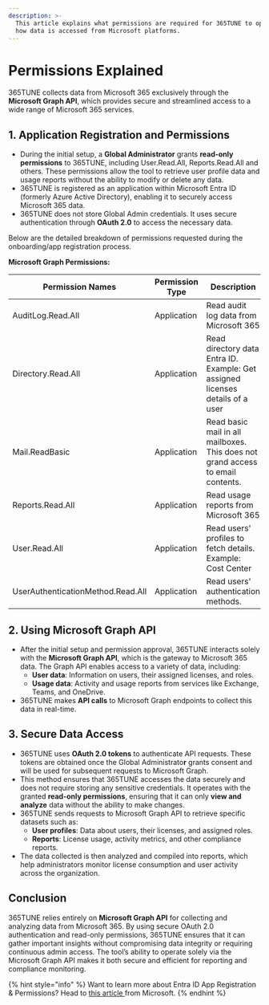 ```yaml
---
description: >-
  This article explains what permissions are required for 365TUNE to operate and
  how data is accessed from Microsoft platforms.
---
```


# Permissions Explained

365TUNE collects data from Microsoft 365 exclusively through the **Microsoft Graph API**, which provides secure and streamlined access to a wide range of Microsoft 365 services.&#x20;

## 1. **Application Registration and Permissions**

* During the initial setup, a **Global Administrator** grants **read-only permissions** to 365TUNE, including User.Read.All, Reports.Read.All and others. These permissions allow the tool to retrieve user profile data and usage reports without the ability to modify or delete any data.
* 365TUNE is registered as an application within Microsoft Entra ID (formerly Azure Active Directory), enabling it to securely access Microsoft 365 data.
* 365TUNE does not store Global Admin credentials. It uses secure authentication through **OAuth 2.0** to access the necessary data.

Below are the detailed breakdown of permissions requested during the onboarding/app registration process.

**Microsoft Graph Permissions:**

<table><thead><tr><th width="197">Permission Names</th><th width="160.33333333333331">Permission Type</th><th>Description</th></tr></thead><tbody><tr><td>AuditLog.Read.All</td><td>Application</td><td>Read audit log data from Microsoft 365</td></tr><tr><td>Directory.Read.All</td><td>Application</td><td>Read directory data Entra ID. Example: Get assigned licenses details of a user</td></tr><tr><td>Mail.ReadBasic</td><td>Application</td><td>Read basic mail in all mailboxes. This does not grand access to email contents.</td></tr><tr><td>Reports.Read.All</td><td>Application</td><td>Read usage reports from Microsoft 365</td></tr><tr><td>User.Read.All</td><td>Application</td><td>Read users' profiles to fetch details. Example: Cost Center</td></tr><tr><td>UserAuthenticationMethod.Read.All</td><td>Application</td><td>Read users' authentication methods. </td></tr></tbody></table>

## 2. **Using Microsoft Graph API**

* After the initial setup and permission approval, 365TUNE interacts solely with the **Microsoft Graph API**, which is the gateway to Microsoft 365 data. The Graph API enables access to a variety of data, including:
  * **User data**: Information on users, their assigned licenses, and roles.
  * **Usage data**: Activity and usage reports from services like Exchange, Teams, and OneDrive.
* 365TUNE makes **API calls** to Microsoft Graph endpoints to collect this data in real-time.

## 3. **Secure Data Access**

* 365TUNE uses **OAuth 2.0 tokens** to authenticate API requests. These tokens are obtained once the Global Administrato**r** grants consent and will be used for subsequent requests to Microsoft Graph.
* This method ensures that 365TUNE accesses the data securely and does not require storing any sensitive credentials. It operates with the granted **read-only permissions**, ensuring that it can only **view and analyze** data without the ability to make changes.
* 365TUNE sends requests to Microsoft Graph API to retrieve specific datasets such as:
  * **User profiles**: Data about users, their licenses, and assigned roles.
  * **Reports**: License usage, activity metrics, and other compliance reports.
* The data collected is then analyzed and compiled into reports, which help administrators monitor license consumption and user activity across the organization.

## Conclusion

365TUNE relies entirely on **Microsoft Graph API** for collecting and analyzing data from Microsoft 365. By using secure OAuth 2.0 authentication and read-only permissions, 365TUNE ensures that it can gather important insights without compromising data integrity or requiring continuous admin access. The tool’s ability to operate solely via the Microsoft Graph API makes it both secure and efficient for reporting and compliance monitoring.

{% hint style="info" %}
Want to learn more about Entra ID App Registration & Permissions? Head to [this article ](https://learn.microsoft.com/en-us/entra/identity-platform/permissions-consent-overview)from Microsoft.
{% endhint %}
